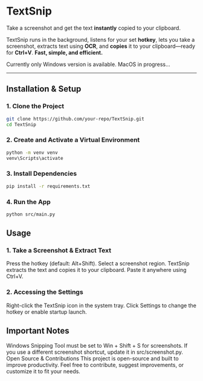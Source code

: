 # **TextSnip**

Take a screenshot and get the text **instantly** copied to your clipboard.  

TextSnip runs in the background, listens for your set **hotkey**, lets you take a screenshot, extracts text using **OCR**, and **copies** it to your clipboard—ready for **Ctrl+V**. **Fast, simple, and efficient.**  

Currently only Windows version is available. MacOS in progress...

---

## **Installation & Setup**

### **1. Clone the Project**
```bash
git clone https://github.com/your-repo/TextSnip.git
cd TextSnip
```
### **2. Create and Activate a Virtual Environment**
```bash
python -m venv venv
venv\Scripts\activate
```
### **3. Install Dependencies**
```bash
pip install -r requirements.txt
```
### **4. Run the App**
```bash
python src/main.py
```

## **Usage**

### **1. Take a Screenshot & Extract Text**
Press the hotkey (default: Alt+Shift).
Select a screenshot region.
TextSnip extracts the text and copies it to your clipboard.
Paste it anywhere using Ctrl+V.

### **2. Accessing the Settings**
Right-click the TextSnip icon in the system tray.
Click Settings to change the hotkey or enable startup launch.

## **Important Notes**
Windows Snipping Tool must be set to Win + Shift + S for screenshots.
If you use a different screenshot shortcut, update it in src/screenshot.py.
Open Source & Contributions
This project is open-source and built to improve productivity. Feel free to contribute, suggest improvements, or customize it to fit your needs.
